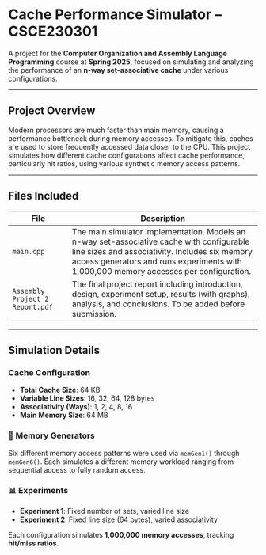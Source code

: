 #  Cache Performance Simulator – CSCE230301

A project for the **Computer Organization and Assembly Language Programming** course at **Spring 2025**, focused on simulating and analyzing the performance of an **n-way set-associative cache** under various configurations.

---

##  Project Overview

Modern processors are much faster than main memory, causing a performance bottleneck during memory accesses. To mitigate this, caches are used to store frequently accessed data closer to the CPU. This project simulates how different cache configurations affect cache performance, particularly hit ratios, using various synthetic memory access patterns.

---

##  Files Included

| File         | Description                                                                 |
|--------------|-----------------------------------------------------------------------------|
| `main.cpp`   | The main simulator implementation. Models an n-way set-associative cache with configurable line sizes and associativity. Includes six memory access generators and runs experiments with 1,000,000 memory accesses per configuration. |
| `Assembly Project 2 Report.pdf` | The final project report including introduction, design, experiment setup, results (with graphs), analysis, and conclusions. To be added before submission. |

---

##  Simulation Details

### Cache Configuration
- **Total Cache Size**: 64 KB
- **Variable Line Sizes**: 16, 32, 64, 128 bytes
- **Associativity (Ways)**: 1, 2, 4, 8, 16
- **Main Memory Size**: 64 MB

### 🔁 Memory Generators
Six different memory access patterns were used via `memGen1()` through `memGen6()`. Each simulates a different memory workload ranging from sequential access to fully random access.

### 📊 Experiments
- **Experiment 1**: Fixed number of sets, varied line size
- **Experiment 2**: Fixed line size (64 bytes), varied associativity

Each configuration simulates **1,000,000 memory accesses**, tracking **hit/miss ratios**.

